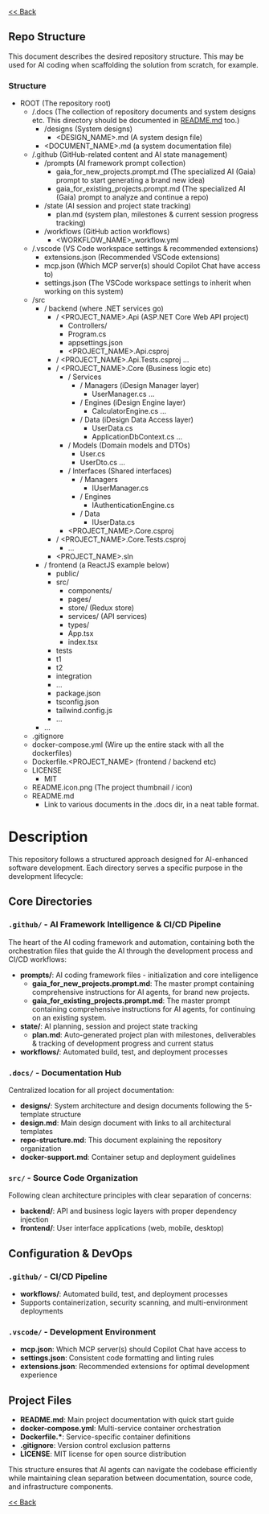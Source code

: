 [<< Back](../README.md)

## Repo Structure

This document describes the desired repository structure. This may be used for AI coding when scaffolding the solution from scratch, for example.

### Structure

- ROOT (The repository root)
  - /.docs (The collection of repository documents and system designs etc. This directory should be documented in [README.md](../README.md) too.)
    - /designs (System designs)
      - <DESIGN_NAME>.md (A system design file)
    - <DOCUMENT_NAME>.md (a system documentation file)
  - /.github (GitHub-related content and AI state management)
    - /prompts (AI framework prompt collection)
      - gaia_for_new_projects.prompt.md (The specialized AI (Gaia) prompt to start generating a brand new idea)
      - gaia_for_existing_projects.prompt.md (The specialized AI (Gaia) prompt to analyze and continue a repo)
    - /state (AI session and project state tracking)
      - plan.md (system plan, milestones & current session progress tracking)
    - /workflows (GitHub action workflows)
      - <WORKFLOW_NAME>_workflow.yml
  - /.vscode (VS Code workspace settings & recommended extensions)
    - extensions.json (Recommended VSCode extensions)
    - mcp.json (Which MCP server(s) should Copilot Chat have access to)
    - settings.json (The VSCode workspace settings to inherit when working on this system)
  - /src
    - / backend (where .NET services go)
      - / <PROJECT_NAME>.Api (ASP.NET Core Web API project)
        - Controllers/
        - Program.cs
        - appsettings.json
        - <PROJECT_NAME>.Api.csproj
      - / <PROJECT_NAME>.Api.Tests.csproj
        ...
      - / <PROJECT_NAME>.Core (Business logic etc)
        - / Services
          - / Managers (iDesign Manager layer)
            - UserManager.cs
            ...
          - / Engines (iDesign Engine layer)
            - CalculatorEngine.cs
            ...
          - / Data (iDesign Data Access layer)
            - UserData.cs
            - ApplicationDbContext.cs
            ...
        - / Models (Domain models and DTOs)
          - User.cs
          - UserDto.cs
          ...
        - / Interfaces (Shared interfaces)
          - / Managers
            - IUserManager.cs
          - / Engines
            - IAuthenticationEngine.cs
          - / Data
            - IUserData.cs
        - <PROJECT_NAME>.Core.csproj
      - / <PROJECT_NAME>.Core.Tests.csproj
        - ...
      - <PROJECT_NAME>.sln
    - / frontend (a ReactJS example below)
      - public/
      - src/
        - components/
        - pages/
        - store/ (Redux store)
        - services/ (API services)
        - types/
        - App.tsx
        - index.tsx
      - tests
       - t1
       - t2
       - integration
       - ...
      - package.json
      - tsconfig.json
      - tailwind.config.js
      - ...
    - ...
  - .gitignore
  - docker-compose.yml (Wire up the entire stack with all the dockerfiles)
  - Dockerfile.<PROJECT_NAME> (frontend / backend etc)
  - LICENSE
    - MIT
  - README.icon.png (The project thumbnail / icon)
  - README.md
    - Link to various documents in the .docs dir, in a neat table format.

# Description

This repository follows a structured approach designed for AI-enhanced software development. Each directory serves a specific purpose in the development lifecycle:

## Core Directories

### `.github/` - AI Framework Intelligence & CI/CD Pipeline

The heart of the AI coding framework and automation, containing both the orchestration files that guide the AI through the development process and CI/CD workflows:

- **prompts/**: AI coding framework files - initialization and core intelligence
  - **gaia_for_new_projects.prompt.md**: The master prompt containing comprehensive instructions for AI agents, for brand new projects.
  - **gaia_for_existing_projects.prompt.md**: The master prompt containing comprehensive instructions for AI agents, for continuing on an existing system.
- **state/**: AI planning, session and project state tracking
  - **plan.md**: Auto-generated project plan with milestones, deliverables & tracking of development progress and current status
- **workflows/**: Automated build, test, and deployment processes

### `.docs/` - Documentation Hub

Centralized location for all project documentation:

- **designs/**: System architecture and design documents following the 5-template structure
- **design.md**: Main design document with links to all architectural templates
- **repo-structure.md**: This document explaining the repository organization
- **docker-support.md**: Container setup and deployment guidelines

### `src/` - Source Code Organization

Following clean architecture principles with clear separation of concerns:

- **backend/**: API and business logic layers with proper dependency injection
- **frontend/**: User interface applications (web, mobile, desktop)

## Configuration & DevOps

### `.github/` - CI/CD Pipeline

- **workflows/**: Automated build, test, and deployment processes
- Supports containerization, security scanning, and multi-environment deployments

### `.vscode/` - Development Environment

- **mcp.json**: Which MCP server(s) should Copilot Chat have access to
- **settings.json**: Consistent code formatting and linting rules
- **extensions.json**: Recommended extensions for optimal development experience

## Project Files

- **README.md**: Main project documentation with quick start guide
- **docker-compose.yml**: Multi-service container orchestration
- **Dockerfile.\***: Service-specific container definitions
- **.gitignore**: Version control exclusion patterns
- **LICENSE**: MIT license for open source distribution

This structure ensures that AI agents can navigate the codebase efficiently while maintaining clean separation between documentation, source code, and infrastructure components.

[<< Back](../README.md)
